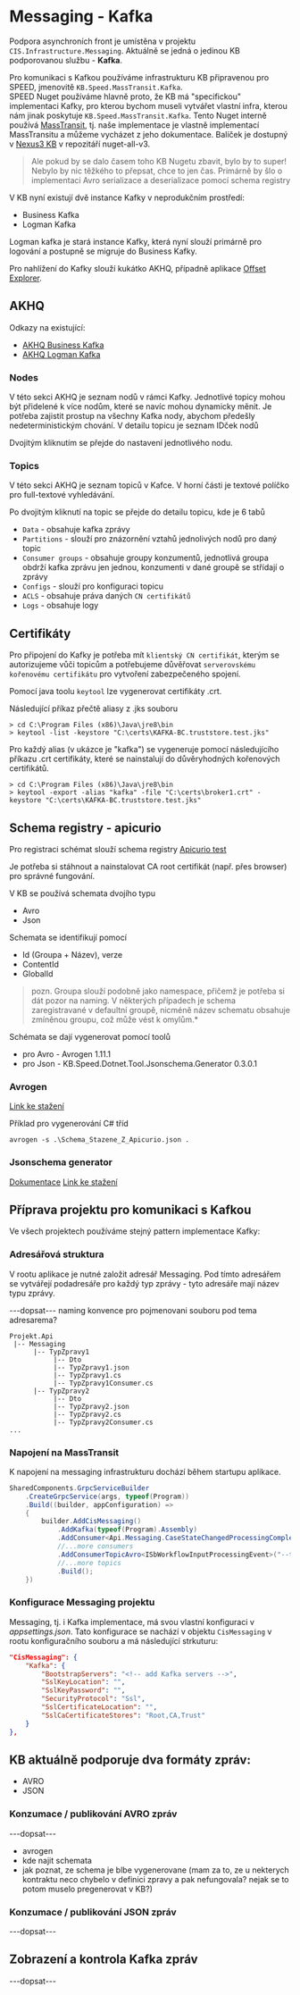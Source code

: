 ﻿# Messaging - Kafka
Podpora asynchroních front je umístěna v projektu `CIS.Infrastructure.Messaging`.
Aktuálně se jedná o jedinou KB podporovanou službu - **Kafka**.

Pro komunikaci s Kafkou používáme infrastrukturu KB připravenou pro SPEED, jmenovitě `KB.Speed.MassTransit.Kafka`.  
SPEED Nuget používáme hlavně proto, že KB má "specifickou" implementaci Kafky, pro kterou bychom museli vytvářet vlastní infra, kterou nám jinak poskytuje `KB.Speed.MassTransit.Kafka`.
Tento Nuget interně používá [MassTransit](https://masstransit.io/), tj. naše implementace je vlastně implementací MassTransitu a můžeme vycházet z jeho dokumentace. Balíček je dostupný v [Nexus3 KB](https://nexus3.kb.cz) v repozitáří nuget-all-v3.

> Ale pokud by se dalo časem toho KB Nugetu zbavit, bylo by to super! Nebylo by nic těžkého to přepsat, chce to jen čas. Primárně by šlo o implementaci Avro serializace a deserializace pomocí schema registry

V KB nyní existují dvě instance Kafky v neprodukčním prostředí:
- Business Kafka
- Logman Kafka

Logman kafka je stará instance Kafky, která nyní slouží primárně pro logování a postupně se migruje do Business Kafky.

Pro nahlížení do Kafky slouží kukátko AKHQ, případně aplikace [Offset Explorer](https://www.kafkatool.com/download.html).

## AKHQ

Odkazy na existující:
- [AKHQ Business Kafka](http://kafkabc-test-akhq.service.ist.consul-nprod.kb.cz:8080/ui/kafka-bc/topic)
- [AKHQ Logman Kafka](http://kafkalogc-test-akhq.service.ist.consul-nprod.kb.cz:8080/ui/logc-consul/topic)

### Nodes

V této sekci AKHQ je seznam nodů v rámci Kafky. Jednotlivé topicy mohou být přidelené k více nodům, které se navíc mohou dynamicky měnit. Je potřeba zajistit prostup na všechny Kafka nody, abychom předešly nedeterministickým chování. V detailu topicu je seznam IDček nodů

Dvojitým kliknutím se přejde do nastavení jednotlivého nodu.

### Topics

V této sekci AKHQ je seznam topiců v Kafce. V horní části je textové políčko pro full-textové vyhledávání.

Po dvojitým kliknutí na topic se přejde do detailu topicu, kde je 6 tabů
- `Data` - obsahuje kafka zprávy
- `Partitions` - slouží pro znázornění vztahů jednolivých nodů pro daný topic
- `Consumer groups` - obsahuje groupy konzumentů, jednotlivá groupa obdrží kafka zprávu jen jednou, konzumenti v dané groupě se střídají o zprávy
- `Configs` - slouží pro konfiguraci topicu
- `ACLS` - obsahuje práva daných `CN certifikátů`
- `Logs` - obsahuje logy

## Certifikáty

Pro připojení do Kafky je potřeba mít `klientský CN certifikát`, kterým se autorizujeme vůči topicům a potřebujeme důvěřovat `serverovskému kořenovému certifikátu` pro vytvoření zabezpečeného spojení.

Pomocí java toolu `keytool` lze vygenerovat certifikáty .crt.

Následující příkaz přečtě aliasy z .jks souboru
```
> cd C:\Program Files (x86)\Java\jre8\bin
> keytool -list -keystore "C:\certs\KAFKA-BC.truststore.test.jks"
```

Pro každý alias (v ukázce je "kafka") se vygeneruje pomocí následujícího příkazu .crt certifikáty, které se nainstalují do důvěryhodných kořenových certifikátů.

```
> cd C:\Program Files (x86)\Java\jre8\bin
> keytool -export -alias "kafka" -file "C:\certs\broker1.crt" -keystore "C:\certs\KAFKA-BC.truststore.test.jks"
```

## Schema registry - apicurio

Pro registraci schémat slouží schema registry [Apicurio test](https://test.schema-registry.kbcloud/ui/artifacts)

Je potřeba si stáhnout a nainstalovat CA root certifikát (např. přes browser) pro správné fungování.

V KB se používá schemata dvojího typu
- Avro
- Json

Schemata se identifikují pomocí
- Id (Groupa + Název), verze
- ContentId
- GlobalId

> pozn. Groupa slouží podobně jako namespace, přičemž je potřeba si dát pozor na naming. V některých případech je schema zaregistravané v defaultní groupě, nicméně název schematu obsahuje zmíněnou groupu, což může vést k omylům.*

Schémata se dají vygenerovat pomocí toolů
- pro Avro - Avrogen 1.11.1
- pro Json - KB.Speed.Dotnet.Tool.Jsonschema.Generator 0.3.0.1

### Avrogen
[Link ke stažení](https://www.nuget.org/packages/Apache.Avro/1.11.1)

Příklad pro vygenerování C# tříd
```
avrogen -s .\Schema_Stazene_Z_Apicurio.json .
```

### Jsonschema generator

[Dokumentace](https://speed.kb.cz/documentation/net-sdk/tools/features/static/src/kb.speed.dotnet.tool.jsonschema.generator/)
[Link ke stažení](https://nexus3.kb.cz/repository/nuget-all-v3/KB.Speed.Dotnet.Tool.Jsonschema.Generator/0.3.0.1)

## Příprava projektu pro komunikaci s Kafkou
Ve všech projektech používáme stejný pattern implementace Kafky:

### Adresářová struktura
V rootu aplikace je nutné založit adresář Messaging. Pod tímto adresářem se vytvářejí podadresáře pro každý typ zprávy - tyto adresáře mají název typu zprávy.

---dopsat--- naming konvence pro pojmenovani souboru pod tema adresarema?
```
Projekt.Api
 |-- Messaging
      |-- TypZpravy1
           |-- Dto
           |-- TypZpravy1.json
           |-- TypZpravy1.cs
           |-- TypZpravy1Consumer.cs 
      |-- TypZpravy2
           |-- Dto
           |-- TypZpravy2.json
           |-- TypZpravy2.cs
           |-- TypZpravy2Consumer.cs
... 
```

### Napojení na MassTransit
K napojení na messaging infrastrukturu dochází během startupu aplikace.

```csharp
SharedComponents.GrpcServiceBuilder
    .CreateGrpcService(args, typeof(Program))
    .Build((builder, appConfiguration) =>
    {
        builder.AddCisMessaging()
            .AddKafka(typeof(Program).Assembly)
            .AddConsumer<Api.Messaging.CaseStateChangedProcessingCompleted.CaseStateChanged_ProcessingCompletedConsumer>()
            //...more consumers
            .AddConsumerTopicAvro<ISbWorkflowInputProcessingEvent>("--topic name--")
            //...more topics
            .Build();
    })
```

### Konfigurace Messaging projektu
Messaging, tj. i Kafka implementace, má svou vlastní konfiguraci v *appsettings.json*.
Tato konfigurace se nachází v objektu `CisMessaging` v rootu konfiguračního souboru a má následující strkuturu:

```json
"CisMessaging": {
    "Kafka": {
        "BootstrapServers": "<!-- add Kafka servers -->",
        "SslKeyLocation": "",
        "SslKeyPassword": "",
        "SecurityProtocol": "Ssl",
        "SslCertificateLocation": "",
        "SslCaCertificateStores": "Root,CA,Trust"
    }
},
```

## KB aktuálně podporuje dva formáty zpráv:
- AVRO
- JSON

### Konzumace / publikování AVRO zpráv
---dopsat---
- avrogen
- kde najit schemata
- jak poznat, ze schema je blbe vygenerovane (mam za to, ze u nekterych kontraktu neco chybelo v definici zpravy a pak nefungovala? nejak se to potom muselo pregenerovat v KB?)

### Konzumace / publikování JSON zpráv
---dopsat---

## Zobrazení a kontrola Kafka zpráv
---dopsat---

